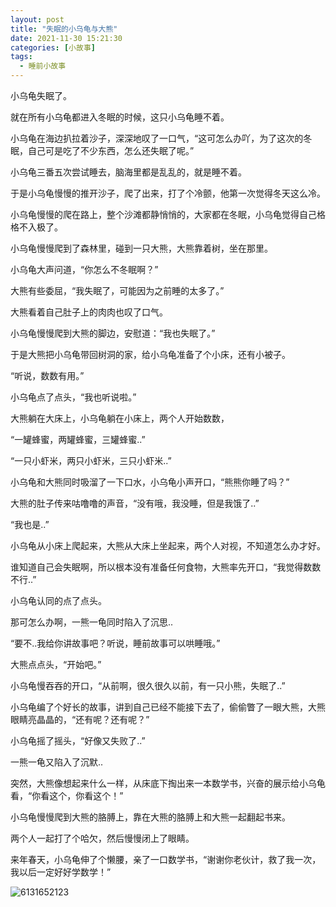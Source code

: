 ```yaml
---
layout: post
title: "失眠的小乌龟与大熊"
date: 2021-11-30 15:21:30
categories: [小故事]
tags:
  - 睡前小故事
---
```



小乌龟失眠了。

就在所有小乌龟都进入冬眠的时候，这只小乌龟睡不着。

小乌龟在海边扒拉着沙子，深深地叹了一口气，“这可怎么办吖，为了这次的冬眠，自己可是吃了不少东西，怎么还失眠了呢。”

小乌龟三番五次尝试睡去，脑海里都是乱乱的，就是睡不着。

于是小乌龟慢慢的推开沙子，爬了出来，打了个冷颤，他第一次觉得冬天这么冷。

小乌龟慢慢的爬在路上，整个沙滩都静悄悄的，大家都在冬眠，小乌龟觉得自己格格不入极了。

小乌龟慢慢爬到了森林里，碰到一只大熊，大熊靠着树，坐在那里。

小乌龟大声问道，“你怎么不冬眠啊？”

大熊有些委屈，“我失眠了，可能因为之前睡的太多了。”

大熊看着自己肚子上的肉肉也叹了口气。

小乌龟慢慢爬到大熊的脚边，安慰道：“我也失眠了。”

于是大熊把小乌龟带回树洞的家，给小乌龟准备了个小床，还有小被子。

“听说，数数有用。”

小乌龟点了点头，“我也听说啦。”

大熊躺在大床上，小乌龟躺在小床上，两个人开始数数，

“一罐蜂蜜，两罐蜂蜜，三罐蜂蜜..”

“一只小虾米，两只小虾米，三只小虾米..”

小乌龟和大熊同时吸溜了一下口水，小乌龟小声开口，“熊熊你睡了吗？”

大熊的肚子传来咕噜噜的声音，“没有哦，我没睡，但是我饿了..”

“我也是..”

小乌龟从小床上爬起来，大熊从大床上坐起来，两个人对视，不知道怎么办才好。

谁知道自己会失眠啊，所以根本没有准备任何食物，大熊率先开口，“我觉得数数不行..”

小乌龟认同的点了点头。

那可怎么办啊，一熊一龟同时陷入了沉思..

“要不..我给你讲故事吧？听说，睡前故事可以哄睡哦。”

大熊点点头，“开始吧。”

小乌龟慢吞吞的开口，“从前啊，很久很久以前，有一只小熊，失眠了..”

小乌龟编了个好长的故事，讲到自己已经不能接下去了，偷偷瞥了一眼大熊，大熊眼睛亮晶晶的，“还有呢？还有呢？”

小乌龟摇了摇头，“好像又失败了..”

一熊一龟又陷入了沉默..

突然，大熊像想起来什么一样，从床底下掏出来一本数学书，兴奋的展示给小乌龟看，“你看这个，你看这个！”

小乌龟慢慢爬到大熊的胳膊上，靠在大熊的胳膊上和大熊一起翻起书来。

两个人一起打了个哈欠，然后慢慢闭上了眼睛。

来年春天，小乌龟伸了个懒腰，亲了一口数学书，“谢谢你老伙计，救了我一次，我以后一定好好学数学！”

![6131652123](https://i.loli.net/2021/11/29/FzlmpIA7e5OwKWa.jpg)
